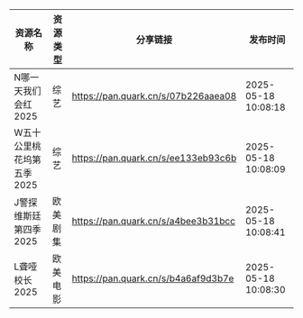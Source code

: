 | 资源名称            | 资源类型 | 分享链接                                | 发布时间                |
| --------------- | ---- | ----------------------------------- | ------------------- |
| N哪一天我们会红2025    | 综艺   | https://pan.quark.cn/s/07b226aaea08 | 2025-05-18 10:08:18 |
| W五十公里桃花坞第五季2025 | 综艺   | https://pan.quark.cn/s/ee133eb93c6b | 2025-05-18 10:08:09 |
| J警探维斯廷第四季2025   | 欧美剧集 | https://pan.quark.cn/s/a4bee3b31bcc | 2025-05-18 10:08:41 |
| L聋哑校长2025       | 欧美电影 | https://pan.quark.cn/s/b4a6af9d3b7e | 2025-05-18 10:08:30 |
